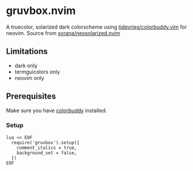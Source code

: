 # gruvbox.nvim

A truecolor, solarized dark colorscheme using [tjdevries/colorbuddy.vim](https://github.com/tjdevries/colorbuddy.vim) for neovim.
Source from [svrana/neosolarized.nvim](https://github.com/svrana/neosolarized.nvim)

## Limitations

- dark only
- termguicolors only
- neovim only

## Prerequisites

Make sure you have [colorbuddy](https://github.com/tjdevries/colorbuddy.vim) installed.

### Setup

```
lua << EOF
  require('gruvbox').setup({
    comment_italics = true,
    background_set = false,
  })
EOF
```
